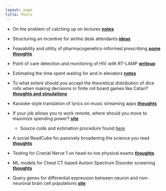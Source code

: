```yaml
---
layout: page
title: Posts
---
```


* On the problem of catching up on lectures **[notes](posts/lecture-catch-up.md)**

* Structuring an incentive for airline desk attendants **[ideas](posts/desk-attendants-incentives.md)**

* Feasability and utility of pharmacogenetics-informed prescribing **[some thoughts](posts/pharmacogenetics-drug-reactions.md)**

* Point of care detection and monitoring of HIV with RT-LAMP **[writeup](posts/poc-rtlamp.md)**

* Estimating the time spent waiting for and in elevators **[notes](posts/time-spent-in-elevators.md)**

* To what extent should you accept the theoretical distribution of dice rolls when making decisions in finite roll board games like Catan? **[thoughts and simulations](posts/catan-dice-roll-distributions.md)**

* Karaoke-style translation of lyrics on music streaming apps **[thoughts](posts/synced-translation-of-music.md)**

* If your job allows you to work remote, where should you move to maximize spending power? **[site](shiny/income_ranker.html)** 
    * Source code and estimation procedure found [here](https://github.com/aditharun/income_distr)

* A social ReadCube for passively broadening the science you read **[thoughts](posts/paper-sharing-platform.md)**

* Testing for Cranial Nerve 1 on head-to-toe physical exams **[thoughts](posts/olfactory-cn-pe-test.md)**

* ML models for Chest CT based Autism Spectrum Disorder screening **[thoughts](posts/asd-pred-by-chestCT.md)**

* Query genes for differential expression between neuron and non-neuronal brain cell populations **[site](shiny/allen_shiny.html)**
